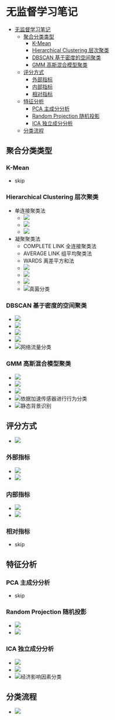 # 无监督学习笔记


- [无监督学习笔记](#无监督学习笔记)
    - [聚合分类类型](#聚合分类类型)
        - [K-Mean](#k-mean)
        - [Hierarchical Clustering 层次聚类](#hierarchical-clustering-层次聚类)
        - [DBSCAN 基于密度的空间聚类](#dbscan-基于密度的空间聚类)
        - [GMM 高斯混合模型聚类](#gmm-高斯混合模型聚类)
    - [评分方式](#评分方式)
        - [外部指标](#外部指标)
        - [内部指标](#内部指标)
        - [相对指标](#相对指标)
    - [特征分析](#特征分析)
        - [PCA 主成分分析](#pca-主成分分析)
        - [Random Projection 随机投影](#random-projection-随机投影)
        - [ICA 独立成分分析](#ica-独立成分分析)
    - [分类流程](#分类流程)





## 聚合分类类型
### K-Mean
- skip

### Hierarchical Clustering 层次聚类
- 单连接聚类法
    - ![](./img/single_link.png)
    - ![](./img/single_link_result.png)
    - ![](./img/single_link_dendrogram.png)
- 凝聚聚类法
    - COMPLETE LINK 全连接聚类法
    - AVERAGE LINK 组平均聚类法
    - WARDS 离差平方和法
    - ![](./img/hierarchical_advan.png)
    - ![](./img/hierarchical_implementation.png)
    - ![](./img/hierarchical_dendrogram.png)
    - ![真菌分类](./img/hierarchical_applications.png)

### DBSCAN 基于密度的空间聚类
- ![](./img/dbscan.png)
- ![](./img/dbscan_result.png)
- ![](./img/dbscan_advan.png)
- ![](./img/dbscan_implementation.png)
- ![网络流量分类](./img/dbscan_applications.png)

### GMM 高斯混合模型聚类
- ![](./img/gmm_example.png)
- ![](./img/gmm_advan.png)
- ![](./img/gmm_implementation.png)
- ![依据加速传感器进行行为分类](./img/gmm_applications.png)
- ![静态背景识别](./img/gmm_application_2.png)





## 评分方式
- ![](./img/cluster_validation.png)

### 外部指标
- ![](./img/cluster_validation_external.png)
- ![](./img/ari.png)

### 内部指标
- ![](./img/sihouette_coefficient.png)
- ![](./img/sihouette_coefficient_2.png)

### 相对指标
- skip





## 特征分析
### PCA 主成分分析
- skip

### Random Projection 随机投影
- ![](./img/random_projection.png)
- ![](./img/random_projection_implementation.png)

### ICA 独立成分分析
- ![](./img/independent_component_analysis.png)
- ![](./img/independent_component_analysis_implementation.png)
- ![经济影响因素分类](./img/independent_component_analysis_applications.png)




## 分类流程
- ![](./img/cluster_analysis.png)
